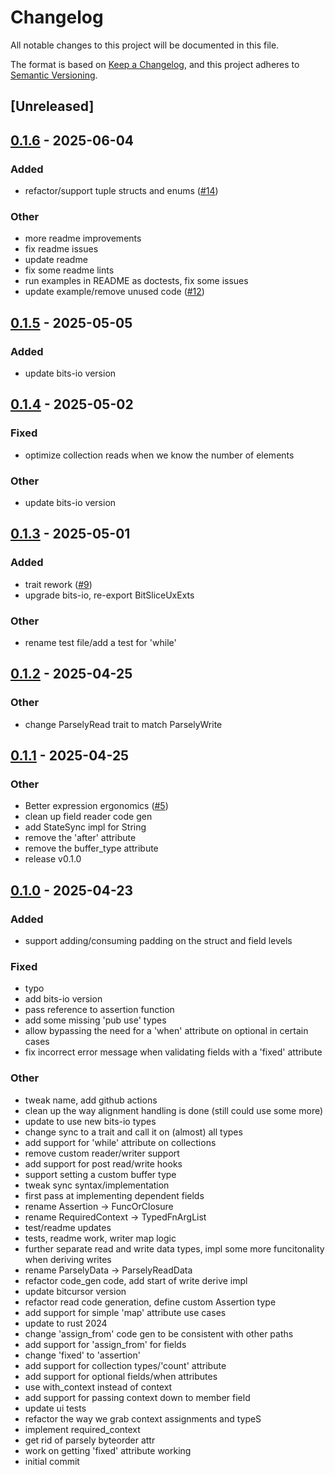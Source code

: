 # Changelog

All notable changes to this project will be documented in this file.

The format is based on [Keep a Changelog](https://keepachangelog.com/en/1.0.0/),
and this project adheres to [Semantic Versioning](https://semver.org/spec/v2.0.0.html).

## [Unreleased]

## [0.1.6](https://github.com/bbaldino/parsely/compare/parsely-rs-v0.1.5...parsely-rs-v0.1.6) - 2025-06-04

### Added

- refactor/support tuple structs and enums ([#14](https://github.com/bbaldino/parsely/pull/14))

### Other

- more readme improvements
- fix readme issues
- update readme
- fix some readme lints
- run examples in README as doctests, fix some issues
- update example/remove unused code ([#12](https://github.com/bbaldino/parsely/pull/12))

## [0.1.5](https://github.com/bbaldino/parsely/compare/parsely-rs-v0.1.4...parsely-rs-v0.1.5) - 2025-05-05

### Added

- update bits-io version

## [0.1.4](https://github.com/bbaldino/parsely/compare/parsely-rs-v0.1.3...parsely-rs-v0.1.4) - 2025-05-02

### Fixed

- optimize collection reads when we know the number of elements

### Other

- update bits-io version

## [0.1.3](https://github.com/bbaldino/parsely/compare/parsely-rs-v0.1.2...parsely-rs-v0.1.3) - 2025-05-01

### Added

- trait rework ([#9](https://github.com/bbaldino/parsely/pull/9))
- upgrade bits-io, re-export BitSliceUxExts

### Other

- rename test file/add a test for 'while'

## [0.1.2](https://github.com/bbaldino/parsely/compare/parsely-rs-v0.1.1...parsely-rs-v0.1.2) - 2025-04-25

### Other

- change ParselyRead trait to match ParselyWrite

## [0.1.1](https://github.com/bbaldino/parsely/compare/parsely-rs-v0.1.0...parsely-rs-v0.1.1) - 2025-04-25

### Other

- Better expression ergonomics ([#5](https://github.com/bbaldino/parsely/pull/5))
- clean up field reader code gen
- add StateSync impl for String
- remove the 'after' attribute
- remove the buffer_type attribute
- release v0.1.0

## [0.1.0](https://github.com/bbaldino/parsely/releases/tag/parsely-rs-v0.1.0) - 2025-04-23

### Added

- support adding/consuming padding on the struct and field levels

### Fixed

- typo
- add bits-io version
- pass reference to assertion function
- add some missing 'pub use' types
- allow bypassing the need for a 'when' attribute on optional in certain cases
- fix incorrect error message when validating fields with a 'fixed' attribute

### Other

- tweak name, add github actions
- clean up the way alignment handling is done (still could use some more)
- update to use new bits-io types
- change sync to a trait and call it on (almost) all types
- add support for 'while' attribute on collections
- remove custom reader/writer support
- add support for post read/write hooks
- support setting a custom buffer type
- tweak sync syntax/implementation
- first pass at implementing dependent fields
- rename Assertion -> FuncOrClosure
- rename RequiredContext -> TypedFnArgList
- test/readme updates
- tests, readme work, writer map logic
- further separate read and write data types, impl some more funcitonality when deriving writes
- rename ParselyData -> ParselyReadData
- refactor code_gen code, add start of write derive impl
- update bitcursor version
- refactor read code generation, define custom Assertion type
- add support for simple 'map' attribute use cases
- update to rust 2024
- change 'assign_from' code gen to be consistent with other paths
- add support for 'assign_from' for fields
- change 'fixed' to 'assertion'
- add support for collection types/'count' attribute
- add support for optional fields/when attributes
- use with_context instead of context
- add support for passing context down to member field
- update ui tests
- refactor the way we grab context assignments and typeS
- implement required_context
- get rid of parsely byteorder attr
- work on getting 'fixed' attribute working
- initial commit
